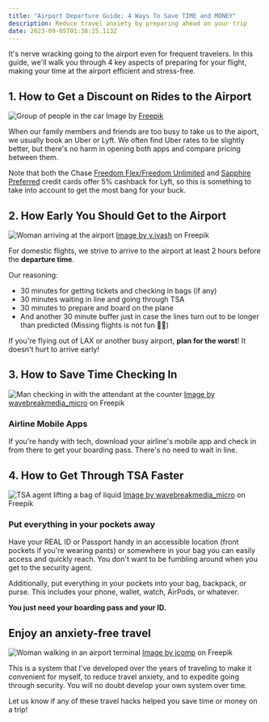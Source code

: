 ```yaml
---
title: "Airport Departure Guide: 4 Ways To Save TIME and MONEY"
description: Reduce travel anxiety by preparing ahead on your trip
date: 2023-09-05T01:38:25.113Z
---
```


It's nerve wracking going to the airport even for frequent travelers. In this guide, we'll walk you through 4 key aspects of preparing for your flight, making your time at the airport efficient and stress-free.

## 1. How to Get a Discount on Rides to the Airport

![Group of people in the car](/blog/images/uploads/people-in-the-car.jpg "Group of people in the car")
Image by <a href="https://www.freepik.com/free-photo/friends-car-having-trip-together_17809336.htm#query=uber&position=15&from_view=search&track=sph">Freepik</a>

When our family members and friends are too busy to take us to the aiport, we usually book an Uber or Lyft. We often find Uber rates to be slightly better, but there's no harm in opening both apps and compare pricing between them.

Note that both the Chase [Freedom Flex/Freedom Unlimited](https://www.referyourchasecard.com/18j/6G84Q2WADR) and [Sapphire Preferred](https://www.referyourchasecard.com/6j/OCD838ZVKE) credit cards offer 5% cashback for Lyft, so this is something to take into account to get the most bang for your buck.


## 2. How Early You Should Get to the Airport

![Woman arriving at the airport](/blog/images/uploads/woman-at-the-airport.jpg "Woman arriving at the airport")
<a href="https://www.freepik.com/free-photo/stunning-blonde-lady-with-blue-white-suitcases-stands-before-crossing-street_1119562.htm#query=airport&position=36&from_view=search&track=sph">Image by v.ivash</a> on Freepik

For domestic flights, we strive to arrive to the airport at least 2 hours before the **departure time**. 

Our reasoning: 
- 30 minutes for getting tickets and checking in bags (if any)
- 30 minutes waiting in line and going through TSA
- 30 minutes to prepare and board on the plane
- And another 30 minute buffer just in case the lines turn out to be longer than predicted (Missing flights is not fun 😵‍💫)

If you're flying out of LAX or another busy airport, **plan for the worst**! It doesn't hurt to arrive early!

## 3. How to Save Time Checking In

![Man checking in with the attendant at the counter](/blog/images/uploads/airline-check-in-with-attendant.jpg "Man checking in with the attendant at the counter")
<a href="https://www.freepik.com/free-photo/airline-check-attendant-showing-direction-commuter-check-counter_10747917.htm#query=airport%20check%20in&position=32&from_view=search&track=ais">Image by wavebreakmedia_micro</a> on Freepik

### Airline Mobile Apps

If you're handy with tech, download your airline's mobile app and check in from there to get your boarding pass. There's no need to wait in line.

## 4. How to Get Through TSA Faster

![TSA agent lifting a bag of liquid](/blog/images/uploads/airport-security.jpg "TSA agent lifting a bag of liquid")
<a href="https://www.freepik.com/free-photo/mid-section-commuter-collecting-accessories-from-crate_10748153.htm">Image by wavebreakmedia_micro</a> on Freepik

### Put everything in your pockets away

Have your REAL ID or Passport handy in an accessible location (front pockets if you're wearing pants) or somewhere in your bag you can easily access and quickly reach. You don't want to be fumbling around when you get to the security agent. 

Additionally, put everything in your pockets into your bag, backpack, or purse. This includes your phone, wallet, watch, AirPods, or whatever. 

**You just need your boarding pass and your ID.**

## Enjoy an anxiety-free travel

![Woman walking in an airport terminal](/blog/images/uploads/woman-in-airport-terminal.jpg "Woman walking in an airport terminal")
<a href="https://www.freepik.com/free-photo/beautiful-asian-woman-smiling-with-map-bag-bus-station_5017108.htm">Image by jcomp</a> on Freepik

This is a system that I've developed over the years of traveling to make it convenient for myself, to reduce travel anxiety, and to expedite going through security. You will no doubt develop your own system over time. 

Let us know if any of these travel hacks helped you save time or money on a trip!
